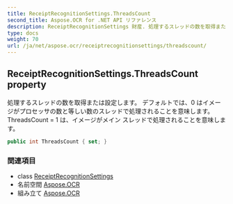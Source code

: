 ```yaml
---
title: ReceiptRecognitionSettings.ThreadsCount
second_title: Aspose.OCR for .NET API リファレンス
description: ReceiptRecognitionSettings 財産. 処理するスレッドの数を取得または設定します デフォルトでは0 はイメージがプロセッサの数と等しい数のスレッドで処理されることを意味します ThreadsCount  1 はイメージがメイン スレッドで処理されることを意味します
type: docs
weight: 70
url: /ja/net/aspose.ocr/receiptrecognitionsettings/threadscount/
---
```

## ReceiptRecognitionSettings.ThreadsCount property

処理するスレッドの数を取得または設定します。 デフォルトでは、0 はイメージがプロセッサの数と等しい数のスレッドで処理されることを意味します。 ThreadsCount = 1 は、イメージがメイン スレッドで処理されることを意味します。

```csharp
public int ThreadsCount { set; }
```

### 関連項目

* class [ReceiptRecognitionSettings](../)
* 名前空間 [Aspose.OCR](../../receiptrecognitionsettings/)
* 組み立て [Aspose.OCR](../../../)


